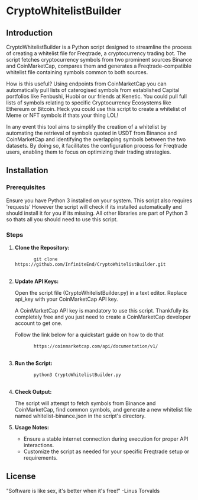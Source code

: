 <!DOCTYPE html>
<html lang="en">
<head>
  <meta charset="UTF-8">
</head>
<body>

  <h1>CryptoWhitelistBuilder</h1>

  <h2>Introduction</h2>
  <p>CryptoWhitelistBuilder is a Python script designed to streamline the process of creating a whitelist file for Freqtrade, a cryptocurrency trading bot. The script fetches cryptocurrency symbols from two prominent sources Binance and CoinMarketCap, compares them and generates a Freqtrade-compatible whitelist file containing symbols common to both sources.</p>
  <p>How is this useful? Using endpoints from CoinMarketCap you can automatically pull lists of caterogised symbols from established Capital portfolios like Fenbushi, Huobi or our friends at Kenetic. You could pull full lists of symbols relating to specific Cryptocurrency Ecosystems like Ethereum or Bitcoin. Heck you could use this script to create a whitelist of Meme or NFT symbols if thats your thing LOL!<p>
  <p>In any event this tool aims to simplify the creation of a whitelist by automating the retrieval of symbols quoted in USDT from Binance and CoinMarketCap and identifying the overlapping symbols between the two datasets. By doing so, it facilitates the configuration process for Freqtrade users, enabling them to focus on optimizing their trading strategies.</p>

  <h2>Installation</h2>
  <h3>Prerequisites</h3>
  <p>Ensure you have Python 3 installed on your system. This script also requires 'requests' However the script will check if its installed automatically and should install it for you if its missing. All other libraries are part of Python 3 so thats all you should need to use this script.</p>

  <h3>Steps</h3>
  <ol>
    <li><strong>Clone the Repository:</strong></li>
    <pre>
      <code>git clone https://github.com/InfiniteEnd/CryptoWhitelistBuilder.git</code>
    </pre>
    <li><strong>Update API Keys:</strong></li>
    <p>Open the script file (CryptoWhitelistBuilder.py) in a text editor. Replace api_key with your CoinMarketCap API key.</p>
    <p>A CoinMarketCap API key is mandatory to use this script. Thankfully its completely free and you just need to create a CoinMarketCap developer account to get one.</p>
    <p>Follow the link below for a quickstart guide on how to do that</p>
    <pre>
      <code>https://coinmarketcap.com/api/documentation/v1/</code>
    </pre>
    <li><strong>Run the Script:</strong></li>
    <pre>
      <code>python3 CryptoWhitelistBuilder.py</code>
    </pre>
    <li><strong>Check Output:</strong></li>
    <p>The script will attempt to fetch symbols from Binance and CoinMarketCap, find common symbols, and generate a new whitelist file named whitelist-binance.json in the script's directory.</p>
    <li><strong>Usage Notes:</strong></li>
    <ul>
      <li>Ensure a stable internet connection during execution for proper API interactions.</li>
      <li>Customize the script as needed for your specific Freqtrade setup or requirements.</li>
    </ul>
  </ol>

  <h2>License</h2>
  <p>"Software is like sex, it's better when it's free!" -Linus Torvalds</p>

</body>
</html>
